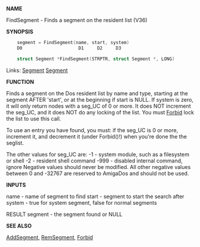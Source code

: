 
**NAME**

FindSegment - Finds a segment on the resident list (V36)

**SYNOPSIS**

```c
    segment = FindSegment(name, start, system)
    D0                     D1     D2     D3

    struct Segment *FindSegment(STRPTR, struct Segment *, LONG)

```
Links: [Segment](_OOWX) [Segment](_OOWX) 

**FUNCTION**

Finds a segment on the Dos resident list by name and type, starting
at the segment AFTER 'start', or at the beginning if start is NULL.
If system is zero, it will only return nodes with a seg_UC of 0
or more.  It does NOT increment the seg_UC, and it does NOT do any
locking of the list.  You must [Forbid](_OSUS) lock the list to use this
call.

To use an entry you have found, you must: if the seg_UC is 0 or more,
increment it, and decrement it (under Forbid()!) when you're done
the the seglist.

The other values for seg_UC are:
-1   - system module, such as a filesystem or shell
-2   - resident shell command
-999 - disabled internal command, ignore
Negative values should never be modified.  All other negative
values between 0 and -32767 are reserved to AmigaDos and should not
be used.

**INPUTS**

name   - name of segment to find
start  - segment to start the search after
system - true for system segment, false for normal segments

RESULT
segment - the segment found or NULL

**SEE ALSO**

[AddSegment](AddSegment), [RemSegment](RemSegment), [Forbid](_OSUS)
